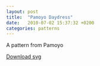 ```yaml
---
layout: post
title:  "Pamoyo Daydress"
date:   2010-07-02 15:37:32 +0200
categories: patterns
---
```


A pattern from Pamoyo

[Download svg](/assets/patterns/pamoyo-daydress/pamoyo_daydress.svg)